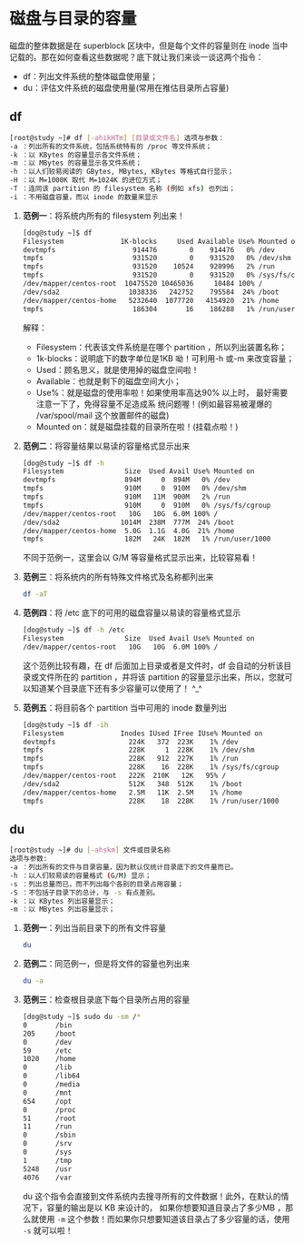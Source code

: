# 磁盘与目录的容量 

磁盘的整体数据是在 superblock 区块中，但是每个文件的容量则在 inode 当中记载的。那在如何查看这些数据呢？底下就让我们来谈一谈这两个指令：

* df：列出文件系统的整体磁盘使用量；
* du：评估文件系统的磁盘使用量(常用在推估目录所占容量) 


## df 

```bash
[root@study ~]# df [-ahikHTm] [目录或文件名] 选项与参数： 
-a ：列出所有的文件系统，包括系统特有的 /proc 等文件系统； 
-k ：以 KBytes 的容量显示各文件系统； 
-m ：以 MBytes 的容量显示各文件系统； 
-h ：以人们较易阅读的 GBytes, MBytes, KBytes 等格式自行显示； 
-H ：以 M=1000K 取代 M=1024K 的进位方式； 
-T ：连同该 partition 的 filesystem 名称 (例如 xfs) 也列出； 
-i ：不用磁盘容量，而以 inode 的数量来显示 
```

1. **范例一**：将系统内所有的 filesystem 列出来！

    ```bash
    [dog@study ~]$ df
    Filesystem              1K-blocks     Used Available Use% Mounted on
    devtmpfs                   914476        0    914476   0% /dev
    tmpfs                      931520        0    931520   0% /dev/shm
    tmpfs                      931520    10524    920996   2% /run
    tmpfs                      931520        0    931520   0% /sys/fs/cgroup
    /dev/mapper/centos-root  10475520 10465036     10484 100% /
    /dev/sda2                 1038336   242752    795584  24% /boot
    /dev/mapper/centos-home   5232640  1077720   4154920  21% /home
    tmpfs                      186304       16    186288   1% /run/user/1000
    ```

    解释：

    * Filesystem：代表该文件系统是在哪个 partition ，所以列出装置名称；
    * 1k-blocks：说明底下的数字单位是1KB 呦！可利用-h 或-m 来改变容量；
    * Used：顾名思义，就是使用掉的磁盘空间啦！
    * Available：也就是剩下的磁盘空间大小；
    * Use%：就是磁盘的使用率啦！如果使用率高达90% 以上时， 最好需要注意一下了，免得容量不足造成系 统问题喔！(例如最容易被灌爆的 /var/spool/mail 这个放置邮件的磁盘)
    * Mounted on：就是磁盘挂载的目录所在啦！(挂载点啦！)



2. **范例二**：将容量结果以易读的容量格式显示出来

    ```bash
    [dog@study ~]$ df -h
    Filesystem               Size  Used Avail Use% Mounted on
    devtmpfs                 894M     0  894M   0% /dev
    tmpfs                    910M     0  910M   0% /dev/shm
    tmpfs                    910M   11M  900M   2% /run
    tmpfs                    910M     0  910M   0% /sys/fs/cgroup
    /dev/mapper/centos-root   10G   10G  6.0M 100% /
    /dev/sda2               1014M  238M  777M  24% /boot
    /dev/mapper/centos-home  5.0G  1.1G  4.0G  21% /home
    tmpfs                    182M   24K  182M   1% /run/user/1000
    ```

    不同于范例一，这里会以 G/M 等容量格式显示出来，比较容易看！

3. **范例三**：将系统内的所有特殊文件格式及名称都列出来

    ```bash
    df -aT
    ```

4. **范例四**：将 /etc 底下的可用的磁盘容量以易读的容量格式显示

    ```bash
    [dog@study ~]$ df -h /etc
    Filesystem               Size  Used Avail Use% Mounted on
    /dev/mapper/centos-root   10G   10G  6.0M 100% /
    ```

    这个范例比较有趣，在 df 后面加上目录或者是文件时，df 会自动的分析该目录或文件所在的 partition ，并将该 partition 的容量显示出来，所以，您就可以知道某个目录底下还有多少容量可以使用了！ ^_^


5. **范例五**：将目前各个 partition 当中可用的 inode 数量列出

    ```bash
    [dog@study ~]$ df -ih
    Filesystem              Inodes IUsed IFree IUse% Mounted on
    devtmpfs                  224K   372  223K    1% /dev
    tmpfs                     228K     1  228K    1% /dev/shm
    tmpfs                     228K   912  227K    1% /run
    tmpfs                     228K    16  228K    1% /sys/fs/cgroup
    /dev/mapper/centos-root   222K  210K   12K   95% /
    /dev/sda2                 512K   348  512K    1% /boot
    /dev/mapper/centos-home   2.5M   11K  2.5M    1% /home
    tmpfs                     228K    18  228K    1% /run/user/1000
    ```



## du

```bash
[root@study ~]# du [-ahskm] 文件或目录名称
选项与参数:
-a ：列出所有的文件与目录容量，因为默认仅统计目录底下的文件量而已。 
-h ：以人们较易读的容量格式 (G/M) 显示；
-s ：列出总量而已，而不列出每个各别的目录占用容量；
-S ：不包括子目录下的总计，与 -s 有点差别。
-k ：以 KBytes 列出容量显示；
-m ：以 MBytes 列出容量显示；
```



1. **范例一**：列出当前目录下的所有文件容量

    ```bash
    du
    ```

2. **范例二**：同范例一，但是将文件的容量也列出来

    ```bash
    du -a
    ```

3. **范例三**：检查根目录底下每个目录所占用的容量

    ```bash
    [dog@study ~]$ sudo du -sm /*
    0		/bin
    205		/boot
    0		/dev
    59		/etc
    1020	/home
    0		/lib
    0		/lib64
    0		/media
    0		/mnt
    654		/opt
    0		/proc
    51		/root
    11		/run
    0		/sbin
    0		/srv
    0		/sys
    1		/tmp
    5248	/usr
    4076	/var
    ```

    du 这个指令会直接到文件系统内去搜寻所有的文件数据！此外，在默认的情况下，容量的输出是以 KB 来设计的， 如果你想要知道目录占了多少MB ，那么就使用 `-m` 这个参数！而如果你只想要知道该目录占了多少容量的话，使用 `-s` 就可以啦！

